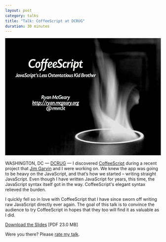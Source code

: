```yaml
---
layout: post
category: talks
title: "Talk: CoffeeScript at DCRUG"
duration: 30 minutes
---
```


[![CoffeeScript](/images/talks/coffeescript-dcrug.png)][slides]

WASHINGTON, DC &mdash; [DCRUG][dcrug] &mdash; I discovered
[CoffeeScript][coffeescript] during a recent project that [Jim Garvin][garvin]
and I were working on.  We knew the app was going to be heavy on the JavaScript,
and that’s how we started &ndash; writing straight JavaScript.  Even though I
have written JavaScript for years, this time, the JavaScript syntax itself got
in the way.  CoffeeScript's elegant syntax relieved the burden.

I quickly fell so in love with CoffeeScript that I have since sworn off writing
raw JavaScript directly ever again.  The goal of this talk is to convince the
audience to try CoffeeScript in hopes that they too will find it as valuable as
I did.

[Download the Slides][slides] \[PDF 23.0 MB\]

Were you there? Please [rate my talk](http://spkr8.com/t/5216).

[slides]: http://files.mcgeary.org/presentations/coffeescript-dcrug.pdf "Download the Slides"
[coffeescript]: http://jashkenas.github.com/coffee-script/
[garvin]: http://thegarvin.com
[dcrug]:http://www.meetup.com/dcruby/calendar/15339405/
